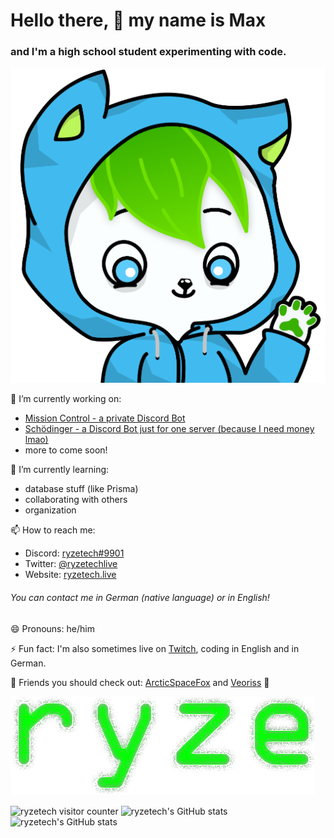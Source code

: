# Hello there, 👋 my name is Max

### and I'm a high school student experimenting with code.

![my fursona](https://github.com/ryzetech/ryzetech/blob/main/RyzeFoxSmoll.png)

🔭 I’m currently working on:
- [Mission Control - a private Discord Bot](https://github.com/ryzetech/Mission-Control)
- [Schödinger - a Discord Bot just for one server (because I need money lmao)](https://schroedinger.ryzetech.live/)
- more to come soon!

🌱 I’m currently learning:
- database stuff (like Prisma)
- collaborating with others
- organization

📫 How to reach me:
- Discord: [ryzetech#9901](https://profile.ryzetech.live/)
- Twitter: [@ryzetechlive](https://twitter.ryzetech.live/)
- Website: [ryzetech.live](https://ryzetech.live/)
###### You can contact me in German (native language) or in English!

😄 Pronouns: he/him

⚡ Fun fact: I'm also sometimes live on [Twitch](https://twitch.ryzetech.live/), coding in English and in German.

🙌 Friends you should check out: [ArcticSpaceFox](https://github.com/ArcticSpaceFox) and [Veoriss](https://github.com/Veoriss) 💚

![Old ryze logo](https://github.com/ryzetech/ryzetech/blob/main/image.png)

![ryzetech visitor counter](https://komarev.com/ghpvc/?username=ryzetech&color=green&style=flat-square&label=Profile+Boops)
![ryzetech's GitHub stats](https://github-readme-stats.vercel.app/api?username=ryzetech&show_icons=true&theme=chartreuse-dark)
![ryzetech's GitHub stats](https://github-readme-stats.vercel.app/api/top-langs/?username=ryzetech&layout=compact&theme=chartreuse-dark)

<!--
**ryzetech/ryzetech** is a ✨ _special_ ✨ repository because its `README.md` (this file) appears on your GitHub profile.

Here are some ideas to get you started:

- 🔭 I’m currently working on ...
- 🌱 I’m currently learning ...
- 👯 I’m looking to collaborate on ...
- 🤔 I’m looking for help with ...
- 💬 Ask me about ...
- 📫 How to reach me: ...
- 😄 Pronouns: ...
- ⚡ Fun fact: ...
-->
